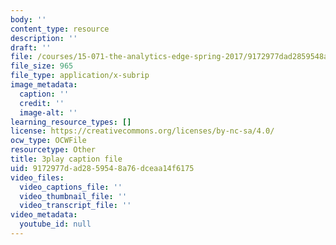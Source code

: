 ```yaml
---
body: ''
content_type: resource
description: ''
draft: ''
file: /courses/15-071-the-analytics-edge-spring-2017/9172977dad2859548a76dceaa14f6175_PLRK4oOkXuI.vtt
file_size: 965
file_type: application/x-subrip
image_metadata:
  caption: ''
  credit: ''
  image-alt: ''
learning_resource_types: []
license: https://creativecommons.org/licenses/by-nc-sa/4.0/
ocw_type: OCWFile
resourcetype: Other
title: 3play caption file
uid: 9172977d-ad28-5954-8a76-dceaa14f6175
video_files:
  video_captions_file: ''
  video_thumbnail_file: ''
  video_transcript_file: ''
video_metadata:
  youtube_id: null
---
```

